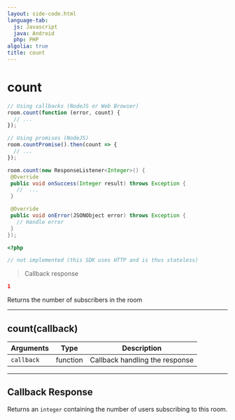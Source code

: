 ```yaml
---
layout: side-code.html
language-tab:
  js: Javascript
  java: Android
  php: PHP
algolia: true
title: count
---
```


# count

```js
// Using callbacks (NodeJS or Web Browser)
room.count(function (error, count) {
  // ...
});

// Using promises (NodeJS)
room.countPromise().then(count => {
  // ...
});
```

```java
room.count(new ResponseListener<Integer>() {
 @Override
 public void onSuccess(Integer result) throws Exception {
   //  ...
 }

 @Override
 public void onError(JSONObject error) throws Exception {
   // Handle error
 }
});
```

```php
<?php

// not implemented (this SDK uses HTTP and is thus stateless)
```

> Callback response

```json
1
```

Returns the number of subscribers in the room

---

## count(callback)

| Arguments | Type | Description |
|---------------|---------|----------------------------------------|
| ``callback`` | function | Callback handling the response |

---

## Callback Response

Returns an `integer` containing the number of users subscribing to this room.
